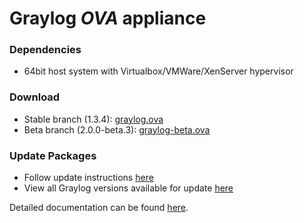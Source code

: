 Graylog *OVA* appliance
=======================

### Dependencies

  * 64bit host system with Virtualbox/VMWare/XenServer hypervisor

### Download

  * Stable branch (1.3.4): [graylog.ova](https://packages.graylog2.org/releases/graylog-omnibus/ova/graylog-1.3.4-1.ova)
  * Beta branch (2.0.0-beta.3): [graylog-beta.ova](https://packages.graylog2.org/releases/graylog-omnibus/ova/graylog-beta-2.0.0-beta.3-1.ova)

### Update Packages

  * Follow update instructions [here](http://docs.graylog.org/en/1.3/pages/installation/graylog_ctl.html#upgrade-graylog)
  * View all Graylog versions available for update [here](https://packages.graylog2.org/appliances/ubuntu)

  
Detailed documentation can be found [here](http://docs.graylog.org/en/latest/pages/installation/virtual_machine_appliances.html).
